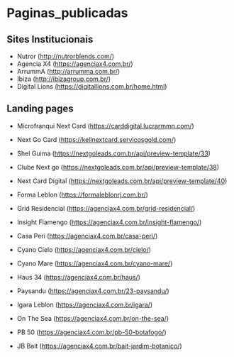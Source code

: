 # Paginas_publicadas

## Sites Institucionais

* Nutror (http://nutrorblends.com/)
* Agencia X4 (https://agenciax4.com.br/)
* ArrummA (http://arrumma.com.br/)
* Ibiza (http://ibizagroup.com.br/)
* Digital Lions (https://digitallions.com.br/home.html)

## Landing pages

* Microfranqui Next Card (https://carddigital.lucrarmmn.com/)
* Next Go Card (https://kellnextcard.servicosgold.com/)
* Shel Guima (https://nextgoleads.com.br/api/preview-template/33)
* Clube Next go (https://nextgoleads.com.br/api/preview-template/38)
* Next Card Digital (https://nextgoleads.com.br/api/preview-template/40)

* Forma Leblon (https://formaleblonrj.com.br/)
* Grid Residencial (https://agenciax4.com.br/grid-residencial/)
* Insight Flamengo (https://agenciax4.com.br/insight-flamengo/)
* Casa Peri (https://agenciax4.com.br/casa-peri/)
* Cyano Cielo (https://agenciax4.com.br/cielo/)
* Cyano Mare (https://agenciax4.com.br/cyano-mare/)
* Haus 34 (https://agenciax4.com.br/haus/)
* Paysandu (https://agenciax4.com.br/23-paysandu/)
* Igara Leblon (https://agenciax4.com.br/igara/)
* On The Sea (https://agenciax4.com.br/on-the-sea/)
* PB 50 (https://agenciax4.com.br/pb-50-botafogo/)
* JB Bait (https://agenciax4.com.br/bait-jardim-botanico/)
